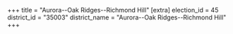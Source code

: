 +++
title = "Aurora--Oak Ridges--Richmond Hill"
[extra]
election_id = 45
district_id = "35003"
district_name = "Aurora--Oak Ridges--Richmond Hill"
+++
